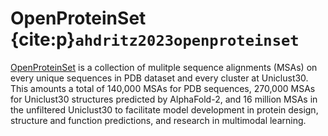 # OpenProteinSet {cite:p}`ahdritz2023openproteinset`
[OpenProteinSet](https://arxiv.org/abs/2308.05326v1) is a collection of mulitple sequence alignments (MSAs) on every unique sequences in PDB dataset and every cluster at Uniclust30. This amounts a total of 140,000 MSAs for PDB sequences, 270,000 MSAs for Uniclust30 structures predicted by AlphaFold-2, and 16 million MSAs in the unfiltered Uniclust30 to facilitate model development in protein design, structure and function predictions, and research in multimodal learning.
